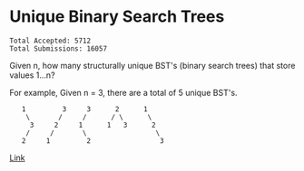 Unique Binary Search Trees 
======

    Total Accepted: 5712
    Total Submissions: 16057 

Given n, how many structurally unique BST's (binary search trees) that store values 1...n?

For example,
Given n = 3, there are a total of 5 unique BST's.

       1         3     3      2      1
        \       /     /      / \      \
         3     2     1      1   3      2
        /     /       \                 \
       2     1         2                 3

[Link](http://oj.leetcode.com/problems/unique-binary-search-trees/)